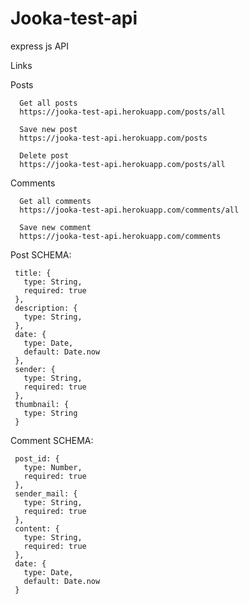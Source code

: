 # Jooka-test-api

express js API 


Links

   Posts

      Get all posts
      https://jooka-test-api.herokuapp.com/posts/all

      Save new post 
      https://jooka-test-api.herokuapp.com/posts

      Delete post
      https://jooka-test-api.herokuapp.com/posts/all

   Comments

      Get all comments
      https://jooka-test-api.herokuapp.com/comments/all

      Save new comment 
      https://jooka-test-api.herokuapp.com/comments


 Post SCHEMA:

     title: {
       type: String,
       required: true
     },
     description: {
       type: String,
     },
     date: {
       type: Date,
       default: Date.now
     },
     sender: {
       type: String,
       required: true
     },
     thumbnail: {
       type: String
     }


 Comment SCHEMA:

     post_id: {
       type: Number,
       required: true
     },
     sender_mail: {
       type: String,
       required: true
     },
     content: {
       type: String,
       required: true
     },
     date: {
       type: Date,
       default: Date.now
     }
        
